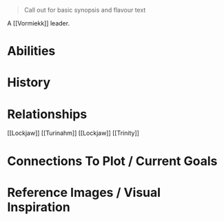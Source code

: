 > Call out for basic synopsis and flavour text

A [[Vormiekk]] leader.
# Abilities

# History

# Relationships
[[Lockjaw]]
[[Turinahm]]
[[Lockjaw]]
[[Trinity]]
# Connections To Plot / Current Goals

# Reference Images / Visual Inspiration